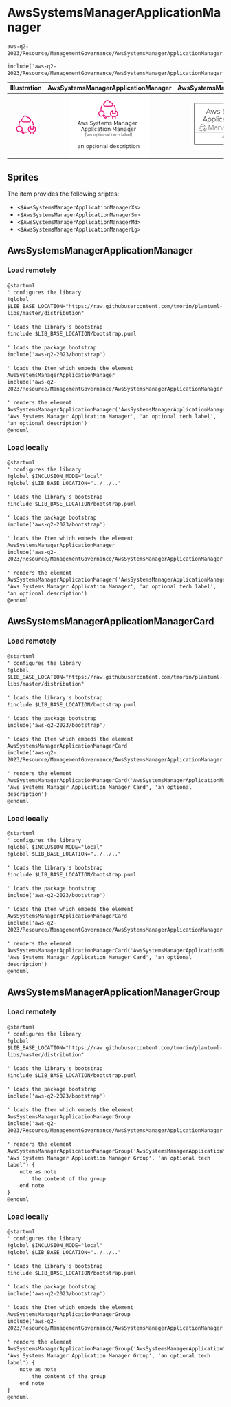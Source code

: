 # AwsSystemsManagerApplicationManager


```text
aws-q2-2023/Resource/ManagementGovernance/AwsSystemsManagerApplicationManager
```

```text
include('aws-q2-2023/Resource/ManagementGovernance/AwsSystemsManagerApplicationManager')
```



| Illustration | AwsSystemsManagerApplicationManager | AwsSystemsManagerApplicationManagerCard | AwsSystemsManagerApplicationManagerGroup |
| :---: | :---: | :---: | :---: |
| ![illustration for Illustration](../../../aws-q2-2023/Resource/ManagementGovernance/AwsSystemsManagerApplicationManager.png) | ![illustration for AwsSystemsManagerApplicationManager](../../../aws-q2-2023/Resource/ManagementGovernance/AwsSystemsManagerApplicationManager.Local.png) | ![illustration for AwsSystemsManagerApplicationManagerCard](../../../aws-q2-2023/Resource/ManagementGovernance/AwsSystemsManagerApplicationManagerCard.Local.png) | ![illustration for AwsSystemsManagerApplicationManagerGroup](../../../aws-q2-2023/Resource/ManagementGovernance/AwsSystemsManagerApplicationManagerGroup.Local.png) |



## Sprites
The item provides the following sriptes:

- `<$AwsSystemsManagerApplicationManagerXs>`
- `<$AwsSystemsManagerApplicationManagerSm>`
- `<$AwsSystemsManagerApplicationManagerMd>`
- `<$AwsSystemsManagerApplicationManagerLg>`





## AwsSystemsManagerApplicationManager

### Load remotely
```plantuml
@startuml
' configures the library
!global $LIB_BASE_LOCATION="https://raw.githubusercontent.com/tmorin/plantuml-libs/master/distribution"

' loads the library's bootstrap
!include $LIB_BASE_LOCATION/bootstrap.puml

' loads the package bootstrap
include('aws-q2-2023/bootstrap')

' loads the Item which embeds the element AwsSystemsManagerApplicationManager
include('aws-q2-2023/Resource/ManagementGovernance/AwsSystemsManagerApplicationManager')

' renders the element
AwsSystemsManagerApplicationManager('AwsSystemsManagerApplicationManager', 'Aws Systems Manager Application Manager', 'an optional tech label', 'an optional description')
@enduml
```

### Load locally
```plantuml
@startuml
' configures the library
!global $INCLUSION_MODE="local"
!global $LIB_BASE_LOCATION="../../.."

' loads the library's bootstrap
!include $LIB_BASE_LOCATION/bootstrap.puml

' loads the package bootstrap
include('aws-q2-2023/bootstrap')

' loads the Item which embeds the element AwsSystemsManagerApplicationManager
include('aws-q2-2023/Resource/ManagementGovernance/AwsSystemsManagerApplicationManager')

' renders the element
AwsSystemsManagerApplicationManager('AwsSystemsManagerApplicationManager', 'Aws Systems Manager Application Manager', 'an optional tech label', 'an optional description')
@enduml
```

## AwsSystemsManagerApplicationManagerCard

### Load remotely
```plantuml
@startuml
' configures the library
!global $LIB_BASE_LOCATION="https://raw.githubusercontent.com/tmorin/plantuml-libs/master/distribution"

' loads the library's bootstrap
!include $LIB_BASE_LOCATION/bootstrap.puml

' loads the package bootstrap
include('aws-q2-2023/bootstrap')

' loads the Item which embeds the element AwsSystemsManagerApplicationManagerCard
include('aws-q2-2023/Resource/ManagementGovernance/AwsSystemsManagerApplicationManager')

' renders the element
AwsSystemsManagerApplicationManagerCard('AwsSystemsManagerApplicationManagerCard', 'Aws Systems Manager Application Manager Card', 'an optional description')
@enduml
```

### Load locally
```plantuml
@startuml
' configures the library
!global $INCLUSION_MODE="local"
!global $LIB_BASE_LOCATION="../../.."

' loads the library's bootstrap
!include $LIB_BASE_LOCATION/bootstrap.puml

' loads the package bootstrap
include('aws-q2-2023/bootstrap')

' loads the Item which embeds the element AwsSystemsManagerApplicationManagerCard
include('aws-q2-2023/Resource/ManagementGovernance/AwsSystemsManagerApplicationManager')

' renders the element
AwsSystemsManagerApplicationManagerCard('AwsSystemsManagerApplicationManagerCard', 'Aws Systems Manager Application Manager Card', 'an optional description')
@enduml
```

## AwsSystemsManagerApplicationManagerGroup

### Load remotely
```plantuml
@startuml
' configures the library
!global $LIB_BASE_LOCATION="https://raw.githubusercontent.com/tmorin/plantuml-libs/master/distribution"

' loads the library's bootstrap
!include $LIB_BASE_LOCATION/bootstrap.puml

' loads the package bootstrap
include('aws-q2-2023/bootstrap')

' loads the Item which embeds the element AwsSystemsManagerApplicationManagerGroup
include('aws-q2-2023/Resource/ManagementGovernance/AwsSystemsManagerApplicationManager')

' renders the element
AwsSystemsManagerApplicationManagerGroup('AwsSystemsManagerApplicationManagerGroup', 'Aws Systems Manager Application Manager Group', 'an optional tech label') {
    note as note
        the content of the group
    end note
}
@enduml
```

### Load locally
```plantuml
@startuml
' configures the library
!global $INCLUSION_MODE="local"
!global $LIB_BASE_LOCATION="../../.."

' loads the library's bootstrap
!include $LIB_BASE_LOCATION/bootstrap.puml

' loads the package bootstrap
include('aws-q2-2023/bootstrap')

' loads the Item which embeds the element AwsSystemsManagerApplicationManagerGroup
include('aws-q2-2023/Resource/ManagementGovernance/AwsSystemsManagerApplicationManager')

' renders the element
AwsSystemsManagerApplicationManagerGroup('AwsSystemsManagerApplicationManagerGroup', 'Aws Systems Manager Application Manager Group', 'an optional tech label') {
    note as note
        the content of the group
    end note
}
@enduml
```

